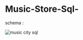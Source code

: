 # Music-Store-Sql-

schema :

![music city sql](https://github.com/user-attachments/assets/83a7eb8e-5f68-45dd-ab51-f4009fabec2e)
